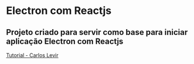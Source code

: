 # Electron com Reactjs
## Projeto criado para servir como base para iniciar aplicação Electron com Reactjs
[Tutorial - Carlos Levir](https://carloslevir.com/aplicacao-desktop-react-electron/)
